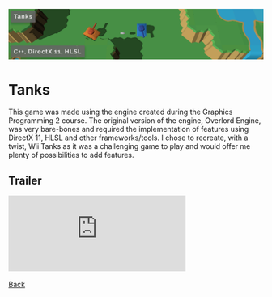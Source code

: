 ![Tanks](../banners/Tanks.png)
# Tanks
This game was made using the engine created during the Graphics Programming 2 course. The original version of the engine, Overlord Engine, was very bare-bones and required the implementation of features using DirectX 11, HLSL and other frameworks/tools. I chose to recreate, with a twist, Wii Tanks as it was a challenging game to play and would offer me plenty of possibilities to add features.

## Trailer
<iframe width="350" src="https://www.youtube.com/embed/Sm8wopKgB1g" frameborder="0" allowfullscreen></iframe>

[Back](../index.html)